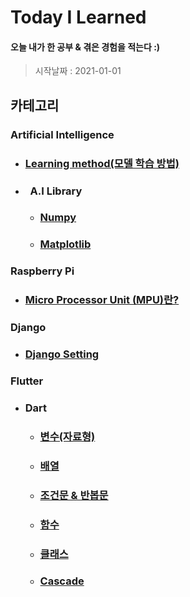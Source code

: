 # Today I Learned

#### 오늘 내가 한 공부 & 겪은 경험을 적는다 :)
> 시작날짜 : 2021-01-01

## 카테고리
### Artificial Intelligence
* ### [Learning method(모델 학습 방법)](https://github.com/BOSOEK/TIL/blob/main/A.I/Supervised%20learning.md)
* ### &nbsp;&nbsp;A.I Library
  * ### [Numpy](https://github.com/BOSOEK/TIL/blob/main/A.I/Librarys/Numpy.md)
  * ### [Matplotlib](https://github.com/BOSOEK/TIL/blob/main/A.I/Librarys/matplotlib.md)

### Raspberry Pi
* ### [Micro Processor Unit (MPU)란?](https://hjeon.tistory.com/20)

### Django
* ### [Django Setting](https://github.com/BOSOEK/TIL/blob/main/Django/Django_Setting.md)

### Flutter
* ### Dart
  * ### [변수(자료형)](https://github.com/BOSOEK/TIL/blob/main/Dart/Variable.md)
  * ### [배열](https://github.com/BOSOEK/TIL/blob/main/Dart/%20Arrangement.md)
  * ### [조건문 & 반봅문](https://github.com/BOSOEK/TIL/blob/main/Dart/Loob%26%20Conditional.md)
  * ### [함수](https://github.com/BOSOEK/TIL/blob/main/Dart/%20function.md)
  * ### [클래스](https://github.com/BOSOEK/TIL/blob/main/Dart/class.md)
  * ### [Cascade](https://github.com/BOSOEK/TIL/blob/main/Dart/Casecade.md)

